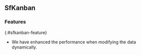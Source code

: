## SfKanban

### Features
{:#sfkanban-feature} 

* We have enhanced the performance when modifying the data dynamically.
